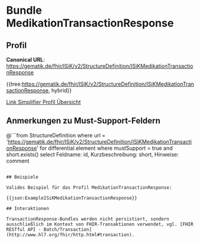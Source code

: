 # Bundle MedikationTransactionResponse

## Profil

**Canonical URL**: https://gematik.de/fhir/ISiK/v2/StructureDefinition/ISiKMedikationTransactionResponse

{{tree:https://gematik.de/fhir/ISiK/v2/StructureDefinition/ISiKMedikationTransactionResponse, hybrid}}

[Link Simplifier Profil Übersicht](https://gematik.de/fhir/ISiK/v2/StructureDefinition/ISiKMedikationTransactionResponse)

## Anmerkungen zu Must-Support-Feldern

@```from
	StructureDefinition
where
    url = 'https://gematik.de/fhir/ISiK/v2/StructureDefinition/ISiKMedikationTransactionResponse'
for differential.element
where mustSupport = true
  and short.exists()
select
	Feldname: id, Kurzbeschreibung: short, Hinweise: comment
```

## Beispiele

Valides Beispiel für das Profil MedikationTransactionResponse:

{{json:ExampleISiKMedikationTransactionResponse}}

## Interaktionen

TransactionResponse-Bundles werden nicht persistiert, sondern ausschließlich im Kontext von FHIR-Transaktionen verwendet, vgl. [FHIR RESTful API - Batch/Transaction](http://www.hl7.org/fhir/http.html#transaction).
